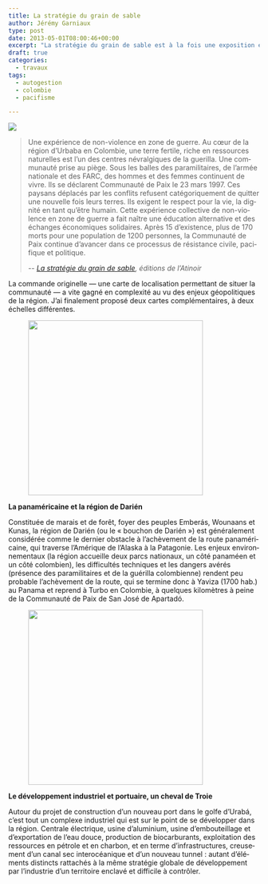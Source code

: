 ```yaml
---
title: La stratégie du grain de sable
author: Jérémy Garniaux
type: post
date: 2013-05-01T08:00:46+00:00
excerpt: "La stratégie du grain de sable est à la fois une exposition et un recueil de photographies de Patxi Beltzaiz sur la Communauté de Paix de San José de Apartadó, au nord-ouest de la Colombie, accompagné de récits de Traba et édité par L'atinoir en bilingue français/ castillan."
draft: true
categories:
  - travaux
tags:
  - autogestion
  - colombie
  - pacifisme

---
```

![](albums/carnet/sgds-couv-10nov.jpg)


> Une expéri­ence de non-vio­lence en zone de guerre. Au cœur de la région d’Urbaba en Colom­bie, une terre fer­tile, riche en ressources naturelles est l’un des cen­tres névral­giques de la gueril­la. Une com­mu­nauté prise au piège. Sous les balles des para­mil­i­taires, de l’armée nationale et des FARC, des hommes et des femmes con­tin­u­ent de vivre. Ils se déclar­ent Com­mu­nauté de Paix le 23 mars 1997. Ces paysans déplacés par les con­flits refusent caté­gorique­ment de quit­ter une nou­velle fois leurs ter­res. Ils exi­gent le respect pour la vie, la dig­nité en tant qu’être humain. Cette expéri­ence col­lec­tive de non-vio­lence en zone de guerre a fait naître une édu­ca­tion alter­na­tive et des échanges économiques sol­idaires. Après 15 d’existence, plus de 170 morts pour une pop­u­la­tion de 1200 per­son­nes, la Com­mu­nauté de Paix con­tin­ue d’avancer dans ce proces­sus de résis­tance civile, paci­fique et politique.
>
> -- <cite>[La stratégie du grain de sable](http://lastrategiedugraindesable.wordpress.com), édi­tions de l’Atinoir</cite>

La com­mande orig­inelle — une carte de local­i­sa­tion per­me­t­tant de situer la com­mu­nauté — a vite gag­né en com­plex­ité au vu des enjeux géopoli­tiques de la région. J’ai finale­ment pro­posé deux cartes com­plé­men­taires, à deux échelles différentes.

<div class="wp-block-image">
  <figure class="alignleft is-resized"><a href="https://www.mapper.fr/site/wp-content/uploads/2013/04/carte_fr_1.png" rel="lightbox"><img src="https://www.mapper.fr/site/wp-content/uploads/2013/04/carte_fr_1-300x239.png" alt class="wp-image-282" width="350" srcset="https://mapper.fr/wp-content/uploads/2013/04/carte_fr_1-300x239.png 300w, https://mapper.fr/wp-content/uploads/2013/04/carte_fr_1-150x119.png 150w, https://mapper.fr/wp-content/uploads/2013/04/carte_fr_1-305x243.png 305w, https://mapper.fr/wp-content/uploads/2013/04/carte_fr_1.png 933w" sizes="(max-width: 300px) 100vw, 300px" /></a></figure>
</div>

**La panaméri­caine et la région de Darién**

Con­sti­tuée de marais et de forêt, foy­er des peu­ples Emberás, Wounaans et Kunas, la région de Dar­ién (ou le « bou­chon de Dar­ién&nbsp;») est générale­ment con­sid­érée comme le dernier obsta­cle à l’achève­ment de la route panaméri­caine, qui tra­verse l’Amérique de l’Alas­ka à la Patag­o­nie. Les enjeux envi­ron­nemen­taux (la région accueille deux parcs nationaux, un côté panaméen et un côté colom­bi­en), les dif­fi­cultés tech­niques et les dan­gers avérés (présence des para­mil­i­taires et de la guéril­la colom­bi­enne) ren­dent peu prob­a­ble l’achève­ment de la route, qui se ter­mine donc à Yav­iza (1700 hab.) au Pana­ma et reprend à Tur­bo en Colom­bie, à quelques kilo­mètres à peine de la Com­mu­nauté de Paix de San José de Apartadó.

<div class="wp-block-image">
  <figure class="alignleft is-resized"><a href="https://www.mapper.fr/site/wp-content/uploads/2013/04/carte_fr_2.png" rel="lightbox"><img src="https://www.mapper.fr/site/wp-content/uploads/2013/04/carte_fr_2-300x235.png" alt class="wp-image-283" width="350" srcset="https://mapper.fr/wp-content/uploads/2013/04/carte_fr_2-300x235.png 300w, https://mapper.fr/wp-content/uploads/2013/04/carte_fr_2-150x117.png 150w, https://mapper.fr/wp-content/uploads/2013/04/carte_fr_2-305x239.png 305w, https://mapper.fr/wp-content/uploads/2013/04/carte_fr_2.png 948w" sizes="(max-width: 300px) 100vw, 300px" /></a></figure>
</div>

**Le développe­ment indus­triel et por­tu­aire, un cheval de&nbsp;Troie**

Autour du pro­jet de con­struc­tion d’un nou­veau port dans le golfe d’Urabá, c’est tout un com­plexe indus­triel qui est sur le point de se dévelop­per dans la région. Cen­trale élec­trique, usine d’a­lu­mini­um, usine d’embouteillage et d’ex­por­ta­tion de l’eau douce, pro­duc­tion de bio­car­bu­rants, exploita­tion des ressources en pét­role et en char­bon, et en terme d’in­fra­struc­tures, creuse­ment d’un canal sec inte­rocéanique et d’un nou­veau tun­nel&nbsp;: autant d’élé­ments dis­tincts rat­tachés à la même stratégie glob­ale de développe­ment par l’in­dus­trie d’un ter­ri­toire enclavé et dif­fi­cile à contrôler.